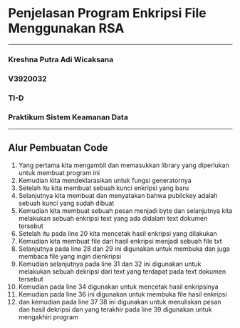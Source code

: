 <h1>Penjelasan Program Enkripsi File Menggunakan RSA</h1>
<hr>
<h3>Kreshna Putra Adi Wicaksana</h3>
<h3>V3920032</h3>
<h3>TI-D</h3>
<h3>Praktikum Sistem Keamanan Data</h3>
<hr>
<h2>Alur Pembuatan Code</h2>
<ol>
  <li>Yang pertama kita mengambil dan memasukkan library yang diperlukan untuk membuat program ini</li>
  <li>Kemudian kita mendeklarasikan untuk fungsi generatornya</li>
  <li>Setelah itu kita membuat sebuah kunci enkripsi yang baru</li>
  <li>Selanjutnya kita membuat dan menyatakan bahwa publickey adalah sebuah kunci yang sudah dibuat</li>
  <li>Kemudian kita membuat sebuah pesan menjadi byte dan selanjutnya kita melakukan sebuah enkripsi text yang ada didalam text dokumen tersebut</li>
  <li>Setelah itu pada line 20 kita mencetak hasil enkripsi yang dilakukan</li>
  <li>Kemudian kita membuat file dari hasil enkripsi menjadi sebuah file txt</li>
  <li>Selanjutnya pada line 28 dan 29 ini digunakan untuk membuka dan juga membaca file yang ingin dienkripsi</li>
  <li>Kemudian selanjutnya pada line 31 dan 32 ini digunakan untuk melakukan sebuah dekripsi dari text yang terdapat pada text dokumen tersebut</li>
  <li>Kemudian pada line 34 digunakan untuk mencetak hasil enkripsinya</li>
  <li>Kemudian pada line 36 ini digunakan untuk membuka file hasil enkripsi</li>
  <li>dan kemudian pada line 37 38 ini digunakan untuk menuliskan pesan dan hasil dekripsi dan yang terakhir pada line 39 digunakan untuk mengakhiri program</li>
</ol>
